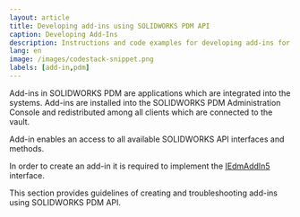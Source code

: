```yaml
---
layout: article
title: Developing add-ins using SOLIDWORKS PDM API
caption: Developing Add-Ins
description: Instructions and code examples for developing add-ins for SOLIDWORKS PDM
lang: en
image: /images/codestack-snippet.png
labels: [add-in,pdm]
---
```

Add-ins in SOLIDWORKS PDM are applications which are integrated into the systems. Add-ins are installed into the SOLIDWORKS PDM Administration Console and redistributed among all clients which are connected to the vault.

Add-in enables an access to all available SOLIDWORKS API interfaces and methods.

In order to create an add-in it is required to implement the [IEdmAddIn5](http://help.solidworks.com/2018/english/api/epdmapi/epdm.interop.epdm~epdm.interop.epdm.iedmaddin5.html) interface.

This section provides guidelines of creating and troubleshooting add-ins using SOLIDWORKS PDM API.